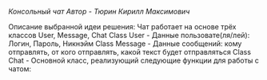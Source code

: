 *Консольный чат
Автор - Тюрин Кирилл Максимович*

Описание выбранной идеи решения: Чат работает на основе трёх классов User, Message, Chat
Class User - Данные пользовате(ля/лей): Логин, Пароль, Никнэйм
Class Message - Данные сообщений: кому отправлять, от кого отправлять, какой текст будет отправляться
Class Chat - Основной класс, реализующий следующие функции для работы с чатом:


